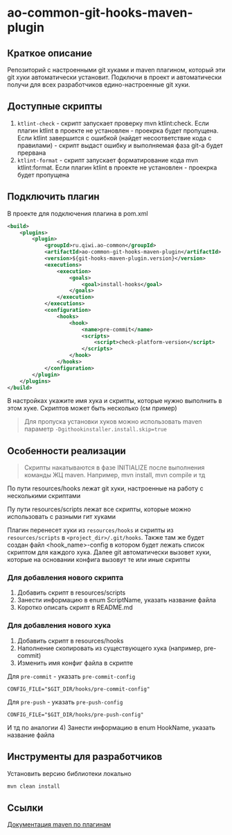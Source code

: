 # ao-common-git-hooks-maven-plugin #

## Краткое описание <a name="desc"></a> ##

Репозиторий с настроенными git хуками и maven плагином, который эти git хуки автоматически установит. 
Подключи в проект и автоматически получи для всех разработчиков едино-настроенные git хуки.

## Доступные скрипты
1) ```ktlint-check``` - скрипт запускает проверку mvn ktlint:check. 
Если плагин ktlint в проекте не установлен - проекрка будет пропущена. Если ktlint завершится с ошибкой 
(найдет несоответствие кода с правилами) - скрипт выдаст ошибку и выполняемая фаза git-а будет прервана
2) ```ktlint-format``` - скрипт запускает форматирование кода mvn ktlint:format.
   Если плагин ktlint в проекте не установлен - проекрка будет пропущена

## Подключить плагин
В проекте для подключения плагина в pom.xml

```xml
<build>
    <plugins>
        <plugin>
            <groupId>ru.qiwi.ao-common</groupId>
            <artifactId>ao-common-git-hooks-maven-plugin</artifactId>
            <version>${git-hooks-maven-plugin.version}</version>
            <executions>
                <execution>
                    <goals>
                        <goal>install-hooks</goal>
                    </goals>
                </execution>
            </executions>
            <configuration>
                <hooks>
                    <hook>
                        <name>pre-commit</name>
                        <scripts>
                            <script>check-platform-version</script>
                        </scripts>
                    </hook>
                </hooks>
            </configuration>
        </plugin>
    </plugins>
</build>
```

В настройках укажите имя хука и скрипты, которые нужно выполнить в этом хуке. Скриптов может быть несколько (см пример)
 
> Для пропуска установки хуков можно использовать maven параметр ```-Dgithookinstaller.install.skip=true```

## Особенности реализации <a name="implementation"></a> ##

> Скрипты накатываются в фазе INITIALIZE после выполнения команды ЖЦ maven. 
Например, mvn install, mvn compile и тд 

По пути resources/hooks лежат git хуки, настроенные на работу с несколькими скриптами

Пу пути resources/scripts лежат все скрипты, которые можно использовать с разными гит хуками

Плагин перенесет хуки из ```resources/hooks``` и скрипты из ```resources/scripts``` в ```<project_dir>/.git/hooks```. 
Также там же будет создан файл <hook_name>-config в котором будет лежать список скриптом для каждого хука. 
Далее git автоматически вызовет хуки, которые на основании конфига вызовут те или иные скрипты 

### Для добавления нового скрипта
1) Добавить скрипт в resources/scripts
2) Занести информацию в enum ScriptName, указать название файла
3) Коротко описать скрипт в README.md

### Для добавления нового хука
1) Добавить скрипт в resources/hooks
2) Наполнение скопировать из существующего хука (например, pre-commit)
3) Изменить имя конфиг файла в скрипте

Для ```pre-commit``` - указать ```pre-commit-config```
```
CONFIG_FILE="$GIT_DIR/hooks/pre-commit-config"
```

Для ```pre-push``` - указать ```pre-push-config```
```
CONFIG_FILE="$GIT_DIR/hooks/pre-push-config"
```
И тд по аналогии
4) Занести информацию в enum HookName, указать название файла

## Инструменты для разработчиков <a name="dev-tools"></a> ##

Установить версию библиотеки локально
```bash
mvn clean install 
```

## Ссылки <a name="links"></a> ##
[Документация maven по плагинам](https://maven.apache.org/guides/plugin/guide-java-plugin-development.html#Plugin_Naming_Convention_and_Apache_Maven_Trademark)
